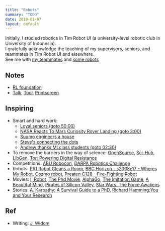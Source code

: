 ```yaml
---
title: "Robots"
summary: "TODO"
date: 2018-01-07
layout: default
---
```


Initially, I studied robotics in Tim Robot UI (a university-level robotic club in University of Indonesia). <br />
I gratefully acknowledge the teaching of my supervisors, seniors, and teammates in Tim Robot UI and elsewhere. <br />
See me with [my teammates](https://photos.app.goo.gl/7ChgnYcrqtAY2ieJ2) and [some robots](https://photos.app.goo.gl/soMObj1VDShBW1sL2)

## Notes
* [RL foundation](https://github.com/tttor/rl-foundation)
* [Talk](https://github.com/tttor/talk), [Tool](https://github.com/tttor/tool), [Printscreen](https://photos.app.goo.gl/p2xnILiK5HJ1l4S52)
 
## Inspiring
* Smart and hard work:
  * [Loyal seniors (goto 50:00)](https://www.youtube.com/watch?v=qMgGqHo8nsg)
  * [NASA Reacts To Mars Curiosity Rover Landing (goto 3:00)](https://www.youtube.com/watch?v=svUJdzMHwmM)
  * [Suumo engineers a house](https://www.facebook.com/adobomagazine/videos/10154217936341758/?hc_ref=ARQPbYFzKwLiSCy2j41DfWU34THIdw_-cf_wfakDndSMSECDuX_YcKY8Ep6KPKttqdw)
  * [Steve's connecting the dots](https://www.youtube.com/watch?v=UF8uR6Z6KLc)
  * [Andrew thanks MLclass students (goto 02:30)](https://www.youtube.com/watch?v=Qz41Q89cHGM&list=PLVJA7edNhnRTYqqW5zIj0gkVmxWnkXqTP&index=107)
* To remove the barriers in the way of science: 
[OpenSource](https://opensource.guide/),
[Sci-Hub](https://en.wikipedia.org/wiki/Sci-Hub), 
[LibGen](https://en.wikipedia.org/wiki/Library_Genesis), 
[Tor: Powering Digital Resistance](https://www.torproject.org/)
* Competitions: 
[ABU Robocon](https://en.wikipedia.org/wiki/ABU_Robocon),
[DARPA Robotics Challenge](https://spectrum.ieee.org/automaton/robotics/humanoids/drc-finals-course)
* Robots: 
[PR1 Robot Cleans a Room](https://www.youtube.com/watch?v=jJ4XtyMoxIA), 
[BBC Horizon - s2008e17 - Wheres My Robot](https://ok.ru/video/281973623525), 
[Cozmo robot](https://www.youtube.com/watch?time_continue=17&v=ldi1NCpe2Aw), 
[Preaten C128 - Fire-Fighting Robot](https://www.youtube.com/watch?v=HcHZ694psGw)
* Movies: 
[I, Robot](https://en.wikipedia.org/wiki/I,_Robot_(film)), 
[The Phd Movie](https://phdmovie.com/), 
[AlphaGo](https://www.alphagomovie.com/), 
[The Imitation Game](https://en.wikipedia.org/wiki/The_Imitation_Game), 
[A Beautiful Mind](http://www.imdb.com/title/tt0268978/), 
[Pirates of Silicon Valley](https://en.wikipedia.org/wiki/Pirates_of_Silicon_Valley), 
[Star Wars: The Force Awakens](https://en.wikipedia.org/wiki/Star_Wars:_The_Force_Awakens)
* Stories: 
[A. Karpathy: A Survival Guide to a PhD](http://karpathy.github.io/2016/09/07/phd/),
[Richard Hamming:You and Your Research](http://www.cs.virginia.edu/~robins/YouAndYourResearch.html)

## Ref
* Writing: 
[J. Widom](https://cs.stanford.edu/people/widom/paper-writing.html)
